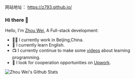 网站地址： https://z793.github.io/
### Hi there 👋

Hello, I'm [Zhou Wei](https://z793.github.io/), A Full-stack development:

- 👨‍💼 I currently work in Beijing,China.
- 🏴󠁧󠁢󠁥󠁮󠁧󠁿 I currently learn English.
- 📺 I currently continue to make some [videos](None) about learning programming. 
- 👯 I look for cooperation opportunities on [Upwork](None).
<!--
- 👯 I’m looking to collaborate on ...
- 🤔 I’m looking for help with ...
- 💬 Ask me about ...
- 📫 How to reach me: ...
- 😄 Pronouns: ...
- ⚡ Fun fact: ...
-->
![Zhou Wei's Github Stats](https://github-readme-stats.vercel.app/api?username=z793&show_icons=true&title_color=fff&icon_color=79ff97&text_color=9f9f9f&bg_color=151515)
